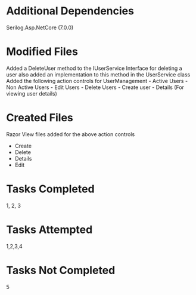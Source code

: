 # Additional Dependencies

Serilog.Asp.NetCore (7.0.0)
 
# Modified Files

Added a  DeleteUser method to the IUserService Interface for deleting a user also added an implementation to this method in the UserService class
Added the following action controls for UserManagement
    - Active Users
    - Non Active Users
    - Edit Users
    - Delete Users
    - Create user
    - Details (For viewing user details)


# Created Files

Razor View files added for the above action controls
- Create
- Delete
- Details
- Edit

# Tasks Completed
1, 2, 3

# Tasks Attempted
1,2,3,4

# Tasks Not Completed
5
